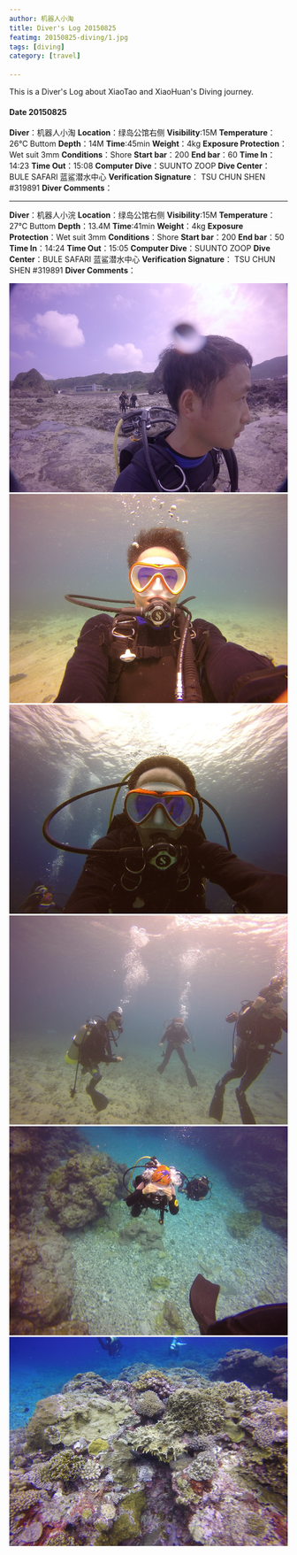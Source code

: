 ```yaml
---
author: 机器人小淘
title: Diver's Log 20150825
featimg: 20150825-diving/1.jpg
tags: [diving]
category: [travel]

---
```


This is a Diver's Log about XiaoTao and XiaoHuan's Diving journey.
#### Date 20150825
**Diver**：机器人小淘       **Location**：绿岛公馆右侧
**Visibility**:15M  **Temperature**：26℃ Buttom
**Depth**：14M  **Time**:45min
**Weight**：4kg  **Exposure Protection**：Wet suit 3mm **Conditions**：Shore
**Start bar**：200 **End bar**：60
**Time In**：14:23  **Time Out**：15:08
**Computer Dive**：SUUNTO ZOOP
**Dive Center**：BULE SAFARI  蓝鲨潜水中心
**Verification Signature**： TSU CHUN SHEN  #319891
**Diver Comments**：

-----------------------------------------------------------------

**Diver**：机器人小浣       **Location**：绿岛公馆右侧
**Visibility**:15M  **Temperature**：27℃ Buttom
**Depth**：13.4M  **Time**:41min
**Weight**：4kg  **Exposure Protection**：Wet suit 3mm **Conditions**：Shore
**Start bar**：200 **End bar**：50
**Time In**：14:24  **Time Out**：15:05
**Computer Dive**：SUUNTO ZOOP
**Dive Center**：BULE SAFARI  蓝鲨潜水中心
**Verification Signature**： TSU CHUN SHEN  #319891
**Diver Comments**：

![Alt text](/img/20150825-diving/2.JPG)
![Alt text](/img/20150825-diving/3.JPG)
![Alt text](/img/20150825-diving/4.JPG)
![Alt text](/img/20150825-diving/5.JPG)
![Alt text](/img/20150825-diving/6.JPG)
![Alt text](/img/20150825-diving/7.JPG)
